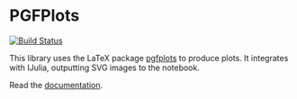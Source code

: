 # PGFPlots


[![Build Status](https://travis-ci.org/sisl/PGFPlots.jl.svg)](https://travis-ci.org/sisl/PGFPlots.jl)

This library uses the LaTeX package [pgfplots](http://ctan.org/pkg/pgfplots) to produce plots. It integrates with IJulia, outputting SVG images to the notebook.

Read the [documentation](http://nbviewer.ipython.org/github/sisl/PGFPlots.jl/blob/master/doc/PGFPlots.ipynb).
